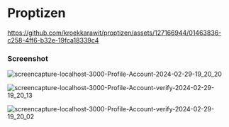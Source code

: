 <h1>Proptizen</h1>

https://github.com/kroekkarawit/proptizen/assets/127166944/01463836-c258-4ff6-b32e-19fca18339c4

<h3>Screenshot</h3>

![screencapture-localhost-3000-Profile-Account-2024-02-29-19_20_20](https://github.com/kroekkarawit/proptizen/assets/127166944/cc5767ef-d04a-493d-95f0-375c2df1fdbf)

![screencapture-localhost-3000-Profile-Account-verify-2024-02-29-19_20_13](https://github.com/kroekkarawit/proptizen/assets/127166944/64da34c0-25d0-4c8b-8d8e-f5bb63bc50c8)

![screencapture-localhost-3000-Profile-Account-verify-2024-02-29-19_20_02](https://github.com/kroekkarawit/proptizen/assets/127166944/fff7153d-8f4a-4609-b7f4-fd685a76942c)


